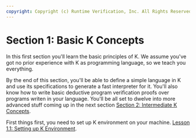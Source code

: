```yaml
---
copyright: Copyright (c) Runtime Verification, Inc. All Rights Reserved.
---
```


# Section 1: Basic K Concepts

In this first section you'll learn the basic principles of K.
We assume you've got no prior experience with K as programming language, so
we teach you everything.

By the end of this section, you'll be able to define a simple language in K 
and use its specifications to generate a fast interpreter for it.
You'll also know how to write basic deductive program verification proofs over 
programs writen in your language. 
You'll be all set to dwelve into more advanced stuff coming up in
the next section [Section 2: Intermediate K Concepts](../2_intermediate/README.md).

First things first, you need to set up K environment on your machine.
[Lesson 1.1: Setting up K Environment](01_installing/README.md).
